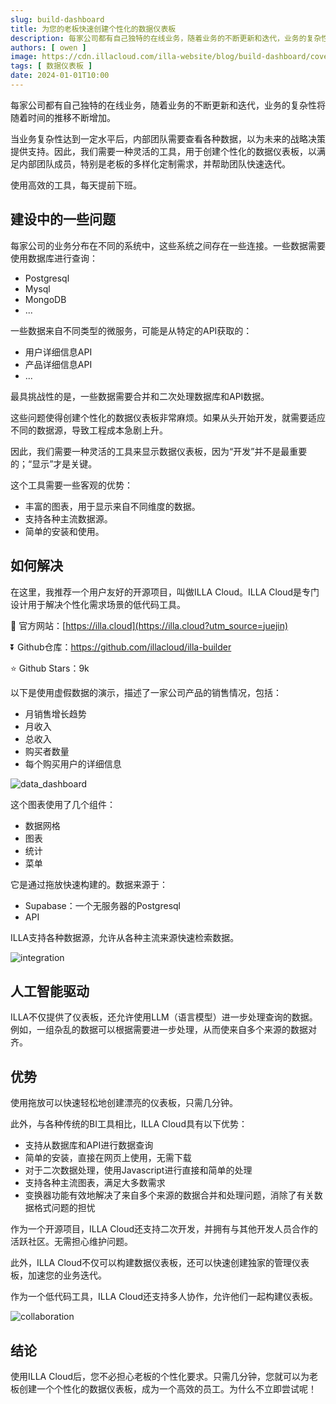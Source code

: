 ```yaml
---
slug: build-dashboard
title: 为您的老板快速创建个性化的数据仪表板
description: 每家公司都有自己独特的在线业务，随着业务的不断更新和迭代，业务的复杂性将随着时间的推移不断增加。
authors: [ owen ]
image: https://cdn.illacloud.com/illa-website/blog/build-dashboard/cover.png
tags: [ 数据仪表板 ]
date: 2024-01-01T10:00
---
```


每家公司都有自己独特的在线业务，随着业务的不断更新和迭代，业务的复杂性将随着时间的推移不断增加。

当业务复杂性达到一定水平后，内部团队需要查看各种数据，以为未来的战略决策提供支持。因此，我们需要一种灵活的工具，用于创建个性化的数据仪表板，以满足内部团队成员，特别是老板的多样化定制需求，并帮助团队快速迭代。

使用高效的工具，每天提前下班。

## 建设中的一些问题

每家公司的业务分布在不同的系统中，这些系统之间存在一些连接。一些数据需要使用数据库进行查询：

- Postgresql
- Mysql
- MongoDB
- ...

一些数据来自不同类型的微服务，可能是从特定的API获取的：

- 用户详细信息API
- 产品详细信息API
- ...

最具挑战性的是，一些数据需要合并和二次处理数据库和API数据。

这些问题使得创建个性化的数据仪表板非常麻烦。如果从头开始开发，就需要适应不同的数据源，导致工程成本急剧上升。

因此，我们需要一种灵活的工具来显示数据仪表板，因为“开发”并不是最重要的；“显示”才是关键。

这个工具需要一些客观的优势：

- 丰富的图表，用于显示来自不同维度的数据。
- 支持各种主流数据源。
- 简单的安装和使用。

## 如何解决

在这里，我推荐一个用户友好的开源项目，叫做ILLA Cloud。ILLA Cloud是专门设计用于解决个性化需求场景的低代码工具。

📙 官方网站：[https://illa.cloud](https://illa.cloud?utm_source=juejin)

⏬ Github仓库：https://github.com/illacloud/illa-builder

⭐ Github Stars：9k

以下是使用虚假数据的演示，描述了一家公司产品的销售情况，包括：

- 月销售增长趋势
- 月收入
- 总收入
- 购买者数量
- 每个购买用户的详细信息

![data_dashboard](https://cdn.illacloud.com/illa-website/blog/build-dashboard/data-dashboard.png)

这个图表使用了几个组件：

- 数据网格
- 图表
- 统计
- 菜单

它是通过拖放快速构建的。数据来源于：

- Supabase：一个无服务器的Postgresql
- API

ILLA支持各种数据源，允许从各种主流来源快速检索数据。

![integration](https://cdn.illacloud.com/illa-website/blog/build-dashboard/integration.png)

## 人工智能驱动

ILLA不仅提供了仪表板，还允许使用LLM（语言模型）进一步处理查询的数据。例如，一组杂乱的数据可以根据需要进一步处理，从而使来自多个来源的数据对齐。

## 优势

使用拖放可以快速轻松地创建漂亮的仪表板，只需几分钟。

此外，与各种传统的BI工具相比，ILLA Cloud具有以下优势：

- 支持从数据库和API进行数据查询
- 简单的安装，直接在网页上使用，无需下载
- 对于二次数据处理，使用Javascript进行直接和简单的处理
- 支持各种主流图表，满足大多数需求
- 变换器功能有效地解决了来自多个来源的数据合并和处理问题，消除了有关数据格式问题的担忧

作为一个开源项目，ILLA Cloud还支持二次开发，并拥有与其他开发人员合作的活跃社区。无需担心维护问题。

此外，ILLA Cloud不仅可以构建数据仪表板，还可以快速创建独家的管理仪表板，加速您的业务迭代。

作为一个低代码工具，ILLA Cloud还支持多人协作，允许他们一起构建仪表板。

![collaboration](https://cdn.illacloud.com/illa-website/blog/build-dashboard/collaboration.png)

## 结论

使用ILLA Cloud后，您不必担心老板的个性化要求。只需几分钟，您就可以为老板创建一个个性化的数据仪表板，成为一个高效的员工。为什么不立即尝试呢！